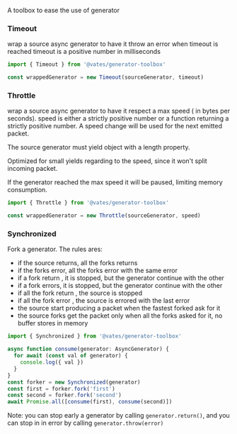 A toolbox to ease the use of generator

### Timeout

wrap a source async generator to have it throw an error when timeout is reached
timeout is a positive number in milliseconds

```js
import { Timeout } from '@vates/generator-toolbox'

const wrappedGenerator = new Timeout(sourceGenerator, timeout)
```

### Throttle

wrap a source async generator to have it respect a max speed ( in bytes per seconds).
speed is either a strictly positive number or a function returning a strictly positive number. A speed change will be used for the next emitted packet.

The source generator must yield object with a length property.

Optimized for small yields regarding to the speed, since it won't split incoming packet.

If the generator reached the max speed it will be paused, limiting memory consumption.

```js
import { Throttle } from '@vates/generator-toolbox'

const wrappedGenerator = new Throttle(sourceGenerator, speed)
```

### Synchronized

Fork a generator. The rules ares:

- if the source returns, all the forks returns
- if the forks error, all the forks error with the same error
- if a fork return , it is stopped, but the generator continue with the other
- if a fork errors, it is stopped, but the generator continue with the other
- if all the fork return , the source is stopped
- if all the fork error , the source is errored with the last error
- the source start producing a packet when the fastest forked ask for it
- the source forks get the packet only when all the forks asked for it, no buffer stores in memory

```ts
import { Synchronized } from '@vates/generator-toolbox'

async function consume(generator: AsyncGenerator) {
  for await (const val of generator) {
    console.log({ val })
  }
}
const forker = new Synchronized(generator)
const first = forker.fork('first')
const second = forker.fork('second')
await Promise.all([consume(first), consume(second)])
```

Note: you can stop early a generator by calling `generator.return()`, and you can stop in in error by calling `generator.throw(error)`
